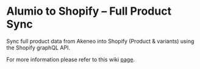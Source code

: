 
# Alumio to Shopify – Full Product Sync

Sync full product data from Akeneo into Shopify (Product & variants) using the Shopify graphQL API.

For more information please refer to this wiki [page](https://github.com/alumio-int/akeneo-shopify-templates/wiki/Sending-Product-Data-from-Alumio-to-Shopify-%E2%80%90-Route-Setup).

